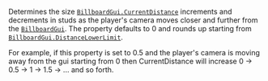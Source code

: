 Determines the size [`BillboardGui.CurrentDistance`](https://create.roblox.com/docs/reference/engine/classes/BillboardGui#CurrentDistance) increments and
decrements in studs as the player's camera moves closer and further from
the [`BillboardGui`](https://create.roblox.com/docs/reference/engine/classes/BillboardGui). The property defaults to 0 and rounds up
starting from [`BillboardGui.DistanceLowerLimit`](https://create.roblox.com/docs/reference/engine/classes/BillboardGui#DistanceLowerLimit).

For example, if this property is set to 0.5 and the player's camera is
moving away from the gui starting from 0 then CurrentDistance will
increase 0 -> 0.5 -> 1 -> 1.5 -> ... and so forth.